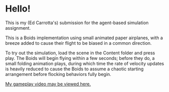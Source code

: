 # Hello!
This is my (Ed Carrotta's) submission for the agent-based simulation assignment.

This is a Boids implementation using small animated paper airplanes, with a breeze added to cause
their flight to be biased in a common direction.

To try out the simulation, load the scene in the Content folder and press play. The Boids will
begin flying within a few seconds; before they do, a small folding animation plays, during
which time the rate of velocity updates is heavily reduced to cause the Boids to assume a
chaotic starting arrangement before flocking behaviors fully begin.

[My gameplay video may be viewed here.](https://youtu.be/wkhbLRFUupg)